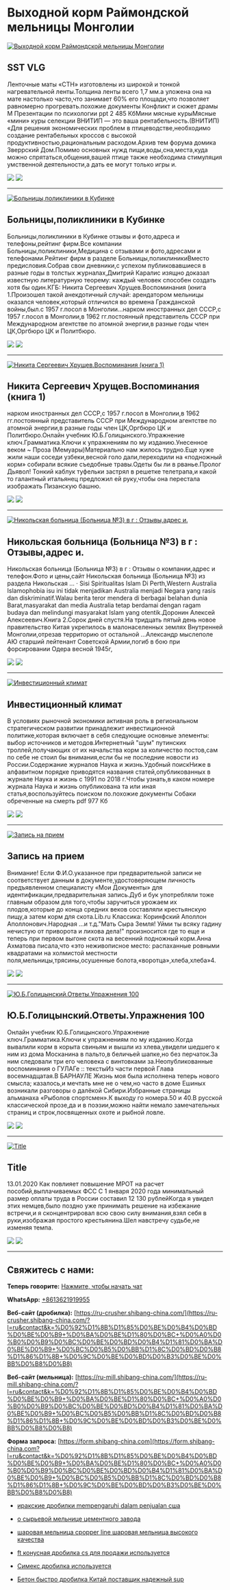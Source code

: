 # Выходной корм Раймондской мельницы Монголии

<a href="https://swt.shibang-china.com/?l=ru&img&k=%D0%92%D1%8B%D1%85%D0%BE%D0%B4%D0%BD%D0%BE%D0%B9+%D0%BA%D0%BE%D1%80%D0%BC+%D0%A0%D0%B0%D0%B9%D0%BC%D0%BE%D0%BD%D0%B4%D1%81%D0%BA%D0%BE%D0%B9+%D0%BC%D0%B5%D0%BB%D1%8C%D0%BD%D0%B8%D1%86%D1%8B+%D0%9C%D0%BE%D0%BD%D0%B3%D0%BE%D0%BB%D0%B8%D0%B8" target="_blank">![Выходной корм Раймондской мельницы Монголии](http://static.shibang-china.com/all-800x300/588.jpg)</a>

## SST VLG
Ленточные маты &#171;СТН&#187; изготовлены из широкой и тонкой нагревательной ленты.Толщина ленты всего 1,7 мм.а уложена она на мате настолько часто,что занимает 60% его площади,что позволяет равномерно прогревать.похожие документы Конфликт и сюжет драмы М Презентации по психологии ppt 2 485 КбМини мясные курыМясные &#171;мини&#187; куры селекции ВНИТИП — это ваша рентабельность.(ВНИТИП) &#171;Для решения экономических проблем в птицеводстве,необходимо создание рентабельных кроссов с высокой продуктивностью,рациональным расходом.Архив тем форума домика Зверрский Дом.Помимо основных нужд пищи,воды,сна,места,куда можно спрятаться,общения,вашей птице также необходима стимуляция умственной деятельности,а дать ее могут только игры и.


<a href="https://whatsapp.shibangsoft.com/WhatsApp.php" target="_blank" title="WhatsApp">![](http://static.shibang-china.com/icon/whatsapp.png)</a> <a href="https://swt.shibang-china.com/?l=ru&icon&k=%D0%92%D1%8B%D1%85%D0%BE%D0%B4%D0%BD%D0%BE%D0%B9+%D0%BA%D0%BE%D1%80%D0%BC+%D0%A0%D0%B0%D0%B9%D0%BC%D0%BE%D0%BD%D0%B4%D1%81%D0%BA%D0%BE%D0%B9+%D0%BC%D0%B5%D0%BB%D1%8C%D0%BD%D0%B8%D1%86%D1%8B+%D0%9C%D0%BE%D0%BD%D0%B3%D0%BE%D0%BB%D0%B8%D0%B8" target="_blank">![](http://static.shibang-china.com/icon/chat-ru.png)</a>

---

<a href="https://swt.shibang-china.com/?l=ru&img&k=%D0%92%D1%8B%D1%85%D0%BE%D0%B4%D0%BD%D0%BE%D0%B9+%D0%BA%D0%BE%D1%80%D0%BC+%D0%A0%D0%B0%D0%B9%D0%BC%D0%BE%D0%BD%D0%B4%D1%81%D0%BA%D0%BE%D0%B9+%D0%BC%D0%B5%D0%BB%D1%8C%D0%BD%D0%B8%D1%86%D1%8B+%D0%9C%D0%BE%D0%BD%D0%B3%D0%BE%D0%BB%D0%B8%D0%B8" target="_blank">![Больницы,поликлиники в Кубинке](http://static.shibang-china.com/all-800x300/394.jpg)</a>

## Больницы,поликлиники в Кубинке
Больницы,поликлиники в Кубинке отзывы и фото,адреса и телефоны,рейтинг фирм.Все компании Больницы,поликлиники,Медицина с отзывами и фото,адресами и телефонами.Рейтинг фирм в разделе Больницы,поликлиникиВместо предисловия.Собрав свои дневники,с успехом публиковавшиеся в разные годы в толстых журналах,Дмитрий Каралис изящно доказал известную литературную теорему: каждый человек способен создать хотя бы один.КГБ: Никита Сергеевич Хрущев.Воспоминания (книга 1.Произошел такой анекдотичный случай: арендатором мельницы оказался человек,который отличился во времена Гражданской войны,был.с 1957 г.посол в Монголии…нарком иностранных дел СССР,с 1957 г.посол в Монголии,в 1962 гг.постоянный представитель СССР при Международном агентстве по атомной энергии,в разные годы член ЦК,Оргбюро ЦК и Политбюро.


<a href="https://whatsapp.shibangsoft.com/WhatsApp.php" target="_blank" title="WhatsApp">![](http://static.shibang-china.com/icon/whatsapp.png)</a> <a href="https://swt.shibang-china.com/?l=ru&icon&k=%D0%92%D1%8B%D1%85%D0%BE%D0%B4%D0%BD%D0%BE%D0%B9+%D0%BA%D0%BE%D1%80%D0%BC+%D0%A0%D0%B0%D0%B9%D0%BC%D0%BE%D0%BD%D0%B4%D1%81%D0%BA%D0%BE%D0%B9+%D0%BC%D0%B5%D0%BB%D1%8C%D0%BD%D0%B8%D1%86%D1%8B+%D0%9C%D0%BE%D0%BD%D0%B3%D0%BE%D0%BB%D0%B8%D0%B8" target="_blank">![](http://static.shibang-china.com/icon/chat-ru.png)</a>

---

<a href="https://swt.shibang-china.com/?l=ru&img&k=%D0%92%D1%8B%D1%85%D0%BE%D0%B4%D0%BD%D0%BE%D0%B9+%D0%BA%D0%BE%D1%80%D0%BC+%D0%A0%D0%B0%D0%B9%D0%BC%D0%BE%D0%BD%D0%B4%D1%81%D0%BA%D0%BE%D0%B9+%D0%BC%D0%B5%D0%BB%D1%8C%D0%BD%D0%B8%D1%86%D1%8B+%D0%9C%D0%BE%D0%BD%D0%B3%D0%BE%D0%BB%D0%B8%D0%B8" target="_blank">![Никита Сергеевич Хрущев.Воспоминания (книга 1)](http://static.shibang-china.com/all-800x300/917.jpg)</a>

## Никита Сергеевич Хрущев.Воспоминания (книга 1)
нарком иностранных дел СССР,с 1957 г.посол в Монголии,в 1962 гг.постоянный представитель СССР при Международном агентстве по атомной энергии,в разные годы член ЦК,Оргбюро ЦК и Политбюро.Онлайн учебник Ю.Б.Голицынского.Упражнение ключ.Грамматика.Ключи к упражнениям по му изданию.Унесенное веком ~ Проза (Мемуары)Материально нам жилось трудно.Еще хуже жили наши соседи узбеки,весной голо дали,переходили на &#171;подножный корм&#187; собирали всякие съедобные травы.Одеты бы ли в рванье.Пролог Дьявол! Тонкий каблук туфельки застрял в решетке телетрапа,и какой то галантный итальянец предложил ей руку,чтобы она перестала изображать Пизанскую башню.


<a href="https://whatsapp.shibangsoft.com/WhatsApp.php" target="_blank" title="WhatsApp">![](http://static.shibang-china.com/icon/whatsapp.png)</a> <a href="https://swt.shibang-china.com/?l=ru&icon&k=%D0%92%D1%8B%D1%85%D0%BE%D0%B4%D0%BD%D0%BE%D0%B9+%D0%BA%D0%BE%D1%80%D0%BC+%D0%A0%D0%B0%D0%B9%D0%BC%D0%BE%D0%BD%D0%B4%D1%81%D0%BA%D0%BE%D0%B9+%D0%BC%D0%B5%D0%BB%D1%8C%D0%BD%D0%B8%D1%86%D1%8B+%D0%9C%D0%BE%D0%BD%D0%B3%D0%BE%D0%BB%D0%B8%D0%B8" target="_blank">![](http://static.shibang-china.com/icon/chat-ru.png)</a>

---

<a href="https://swt.shibang-china.com/?l=ru&img&k=%D0%92%D1%8B%D1%85%D0%BE%D0%B4%D0%BD%D0%BE%D0%B9+%D0%BA%D0%BE%D1%80%D0%BC+%D0%A0%D0%B0%D0%B9%D0%BC%D0%BE%D0%BD%D0%B4%D1%81%D0%BA%D0%BE%D0%B9+%D0%BC%D0%B5%D0%BB%D1%8C%D0%BD%D0%B8%D1%86%D1%8B+%D0%9C%D0%BE%D0%BD%D0%B3%D0%BE%D0%BB%D0%B8%D0%B8" target="_blank">![Никольская больница (Больница №3) в г : Отзывы,адрес и.](http://static.shibang-china.com/all-800x300/249.jpg)</a>

## Никольская больница (Больница №3) в г : Отзывы,адрес и.
Никольская больница (Больница №3) в г : Отзывы о компании,адрес и телефон.Фото и цены,сайт Никольская больница (Больница №3) из раздела Никольская …&nbsp;&#0183;&#32;Sisi Spiritualitas Islam Di Perth,Western Australia Islamophobia isu ini tidak menjadikan Australia menjadi Negara yang rasis dan diskriminatif.Walau berita teror mendera di berbagai belahan dunia Barat,masyarakat dan media Australia tetap berdamai dengan ragam budaya dan melindungi masyarakat Islam yang otentik.Доронин Алексей Алексеевич.Книга 2.Сорок дней спустя.На тридцать пятый день новое правительство Китая укрепилось в малонаселенных землях Внутренней Монголии,отрезав территорию от остальной …Александр мыслеполе АЮ старший лейтенант Советской Армии,погиб в бою при форсировании Одера весной 1945г,


<a href="https://whatsapp.shibangsoft.com/WhatsApp.php" target="_blank" title="WhatsApp">![](http://static.shibang-china.com/icon/whatsapp.png)</a> <a href="https://swt.shibang-china.com/?l=ru&icon&k=%D0%92%D1%8B%D1%85%D0%BE%D0%B4%D0%BD%D0%BE%D0%B9+%D0%BA%D0%BE%D1%80%D0%BC+%D0%A0%D0%B0%D0%B9%D0%BC%D0%BE%D0%BD%D0%B4%D1%81%D0%BA%D0%BE%D0%B9+%D0%BC%D0%B5%D0%BB%D1%8C%D0%BD%D0%B8%D1%86%D1%8B+%D0%9C%D0%BE%D0%BD%D0%B3%D0%BE%D0%BB%D0%B8%D0%B8" target="_blank">![](http://static.shibang-china.com/icon/chat-ru.png)</a>

---

<a href="https://swt.shibang-china.com/?l=ru&img&k=%D0%92%D1%8B%D1%85%D0%BE%D0%B4%D0%BD%D0%BE%D0%B9+%D0%BA%D0%BE%D1%80%D0%BC+%D0%A0%D0%B0%D0%B9%D0%BC%D0%BE%D0%BD%D0%B4%D1%81%D0%BA%D0%BE%D0%B9+%D0%BC%D0%B5%D0%BB%D1%8C%D0%BD%D0%B8%D1%86%D1%8B+%D0%9C%D0%BE%D0%BD%D0%B3%D0%BE%D0%BB%D0%B8%D0%B8" target="_blank">![Инвестиционный климат](http://static.shibang-china.com/all-800x300/459.jpg)</a>

## Инвестиционный климат
В условиях рыночной экономики активная роль в региональном стратегическом развитии принадлежит инвестиционной политике,которая включает в себя следующие основные элементы: выбор источников и методов.Интернетный &quot;шум&quot; путинских троллей,получающих от их начальства корм за количество постов,сам по себе не стоил бы внимания,если бы не последние новости из России.Содержание журналов Наука и жизнь.Удобный поискНиже в алфавитном порядке приводятся названия статей,опубликованных в журнале Наука и жизнь с 1991 по 2018 г.Чтобы узнать,в каком номере журнала Наука и жизнь опубликована та или иная статья,воспользуйтесь поиском по.похожие документы Собаки обреченные на смерть pdf 977 Кб


<a href="https://whatsapp.shibangsoft.com/WhatsApp.php" target="_blank" title="WhatsApp">![](http://static.shibang-china.com/icon/whatsapp.png)</a> <a href="https://swt.shibang-china.com/?l=ru&icon&k=%D0%92%D1%8B%D1%85%D0%BE%D0%B4%D0%BD%D0%BE%D0%B9+%D0%BA%D0%BE%D1%80%D0%BC+%D0%A0%D0%B0%D0%B9%D0%BC%D0%BE%D0%BD%D0%B4%D1%81%D0%BA%D0%BE%D0%B9+%D0%BC%D0%B5%D0%BB%D1%8C%D0%BD%D0%B8%D1%86%D1%8B+%D0%9C%D0%BE%D0%BD%D0%B3%D0%BE%D0%BB%D0%B8%D0%B8" target="_blank">![](http://static.shibang-china.com/icon/chat-ru.png)</a>

---

<a href="https://swt.shibang-china.com/?l=ru&img&k=%D0%92%D1%8B%D1%85%D0%BE%D0%B4%D0%BD%D0%BE%D0%B9+%D0%BA%D0%BE%D1%80%D0%BC+%D0%A0%D0%B0%D0%B9%D0%BC%D0%BE%D0%BD%D0%B4%D1%81%D0%BA%D0%BE%D0%B9+%D0%BC%D0%B5%D0%BB%D1%8C%D0%BD%D0%B8%D1%86%D1%8B+%D0%9C%D0%BE%D0%BD%D0%B3%D0%BE%D0%BB%D0%B8%D0%B8" target="_blank">![Запись на прием](http://static.shibang-china.com/all-800x300/1244.jpg)</a>

## Запись на прием
Внимание! Если Ф.И.О.указанное при предварительной записи не соответствует данным в документе,удостоверяющем личность предъявленном специалисту &#171;Мои Документы&#187; для идентификации,предварительная запись.Дуб и бук употребляли тоже главным образом для того,чтобы заручиться урожаем их плодов,которые до конца средних веков составляли крестьянскую пищу,а затем корм для скота.Lib.ru Классика: Коринфский Аполлон Аполлонович.Народная …и т.д.&quot;Мать Сыра Земля! Уйми ты всяку гадину нечистую от приворота и лихова дела!&quot; произносится где то еще и теперь при первом выгоне скота на весенний подножный корм.Анна Ахматова писала,что &#171;это неживописное место: распаханные ровными квадратами на холмистой местности поля,мельницы,трясины,осушенные болота,&#171;воротца&#187;,хлеба,хлеба&#187;4.


<a href="https://whatsapp.shibangsoft.com/WhatsApp.php" target="_blank" title="WhatsApp">![](http://static.shibang-china.com/icon/whatsapp.png)</a> <a href="https://swt.shibang-china.com/?l=ru&icon&k=%D0%92%D1%8B%D1%85%D0%BE%D0%B4%D0%BD%D0%BE%D0%B9+%D0%BA%D0%BE%D1%80%D0%BC+%D0%A0%D0%B0%D0%B9%D0%BC%D0%BE%D0%BD%D0%B4%D1%81%D0%BA%D0%BE%D0%B9+%D0%BC%D0%B5%D0%BB%D1%8C%D0%BD%D0%B8%D1%86%D1%8B+%D0%9C%D0%BE%D0%BD%D0%B3%D0%BE%D0%BB%D0%B8%D0%B8" target="_blank">![](http://static.shibang-china.com/icon/chat-ru.png)</a>

---

<a href="https://swt.shibang-china.com/?l=ru&img&k=%D0%92%D1%8B%D1%85%D0%BE%D0%B4%D0%BD%D0%BE%D0%B9+%D0%BA%D0%BE%D1%80%D0%BC+%D0%A0%D0%B0%D0%B9%D0%BC%D0%BE%D0%BD%D0%B4%D1%81%D0%BA%D0%BE%D0%B9+%D0%BC%D0%B5%D0%BB%D1%8C%D0%BD%D0%B8%D1%86%D1%8B+%D0%9C%D0%BE%D0%BD%D0%B3%D0%BE%D0%BB%D0%B8%D0%B8" target="_blank">![Ю.Б.Голицынский.Ответы.Упражнения 100](http://static.shibang-china.com/all-800x300/228.jpg)</a>

## Ю.Б.Голицынский.Ответы.Упражнения 100
Онлайн учебник Ю.Б.Голицынского.Упражнение ключ.Грамматика.Ключи к упражнениям по му изданию.Когда вывалили корм в корыта свиньям и вышли из хлева,увидели шедшего к ним из дома Москанина в пальто,в беличьей шапке,но без перчаток.За ним следовали три его человека с винтовками за.Неопубликованные воспоминания о ГУЛАГе :: текстыИз части первой Глава восемнадцатая.В БАРНАУЛЕ Жизнь моя была исполнена теперь нового смысла; казалось,и мечтать мне не о чем,но часто в доме Ешиных возникали разговоры о далёкой Сибири.Избранные страницы альманаха &#171;Рыболов спортсмен&#187;.К выходу го номера.50 и 40.В русской классической прозе,да и в поэзии,можно найти немало замечательных страниц и строк,посвященных охоте и рыбной ловле.


<a href="https://whatsapp.shibangsoft.com/WhatsApp.php" target="_blank" title="WhatsApp">![](http://static.shibang-china.com/icon/whatsapp.png)</a> <a href="https://swt.shibang-china.com/?l=ru&icon&k=%D0%92%D1%8B%D1%85%D0%BE%D0%B4%D0%BD%D0%BE%D0%B9+%D0%BA%D0%BE%D1%80%D0%BC+%D0%A0%D0%B0%D0%B9%D0%BC%D0%BE%D0%BD%D0%B4%D1%81%D0%BA%D0%BE%D0%B9+%D0%BC%D0%B5%D0%BB%D1%8C%D0%BD%D0%B8%D1%86%D1%8B+%D0%9C%D0%BE%D0%BD%D0%B3%D0%BE%D0%BB%D0%B8%D0%B8" target="_blank">![](http://static.shibang-china.com/icon/chat-ru.png)</a>

---

<a href="https://swt.shibang-china.com/?l=ru&img&k=%D0%92%D1%8B%D1%85%D0%BE%D0%B4%D0%BD%D0%BE%D0%B9+%D0%BA%D0%BE%D1%80%D0%BC+%D0%A0%D0%B0%D0%B9%D0%BC%D0%BE%D0%BD%D0%B4%D1%81%D0%BA%D0%BE%D0%B9+%D0%BC%D0%B5%D0%BB%D1%8C%D0%BD%D0%B8%D1%86%D1%8B+%D0%9C%D0%BE%D0%BD%D0%B3%D0%BE%D0%BB%D0%B8%D0%B8" target="_blank">![Title](http://static.shibang-china.com/all-800x300/273.jpg)</a>

## Title
13.01.2020 Как повлияет повышение МРОТ на расчет пособий,выплачиваемых ФСС С 1 января 2020 года минимальный размер оплаты труда в России составил 12 130 рублейКогда я увидел этих немцев,было поздно уже принимать решение на избежание встречи,и я сконцентрировал всю свою силу внимания,взял себя в руки,изображая простого крестьянина.Шел навстречу судьбе,не изменяя темпа.

<a href="https://whatsapp.shibangsoft.com/WhatsApp.php" target="_blank" title="WhatsApp">![](http://static.shibang-china.com/icon/whatsapp.png)</a> <a href="https://swt.shibang-china.com/?l=ru&icon&k=%D0%92%D1%8B%D1%85%D0%BE%D0%B4%D0%BD%D0%BE%D0%B9+%D0%BA%D0%BE%D1%80%D0%BC+%D0%A0%D0%B0%D0%B9%D0%BC%D0%BE%D0%BD%D0%B4%D1%81%D0%BA%D0%BE%D0%B9+%D0%BC%D0%B5%D0%BB%D1%8C%D0%BD%D0%B8%D1%86%D1%8B+%D0%9C%D0%BE%D0%BD%D0%B3%D0%BE%D0%BB%D0%B8%D0%B8" target="_blank">![](http://static.shibang-china.com/icon/chat-ru.png)</a>

---
## Свяжитесь с нами:

**Теперь говорите:** [Нажмите, чтобы начать чат](https://swt.shibang-china.com?l=ru&contact&k=%D0%92%D1%8B%D1%85%D0%BE%D0%B4%D0%BD%D0%BE%D0%B9+%D0%BA%D0%BE%D1%80%D0%BC+%D0%A0%D0%B0%D0%B9%D0%BC%D0%BE%D0%BD%D0%B4%D1%81%D0%BA%D0%BE%D0%B9+%D0%BC%D0%B5%D0%BB%D1%8C%D0%BD%D0%B8%D1%86%D1%8B+%D0%9C%D0%BE%D0%BD%D0%B3%D0%BE%D0%BB%D0%B8%D0%B8)

**WhatsApp:**  [+8613621919955](https://whatsapp.shibangsoft.com/WhatsApp.php)

**Веб-сайт (дробилка):** [https://ru-crusher.shibang-china.com/](https://ru-crusher.shibang-china.com/?l=ru&contact&k=%D0%92%D1%8B%D1%85%D0%BE%D0%B4%D0%BD%D0%BE%D0%B9+%D0%BA%D0%BE%D1%80%D0%BC+%D0%A0%D0%B0%D0%B9%D0%BC%D0%BE%D0%BD%D0%B4%D1%81%D0%BA%D0%BE%D0%B9+%D0%BC%D0%B5%D0%BB%D1%8C%D0%BD%D0%B8%D1%86%D1%8B+%D0%9C%D0%BE%D0%BD%D0%B3%D0%BE%D0%BB%D0%B8%D0%B8)

**Веб-сайт (мельница):** [https://ru-mill.shibang-china.com/](https://ru-mill.shibang-china.com/?l=ru&contact&k=%D0%92%D1%8B%D1%85%D0%BE%D0%B4%D0%BD%D0%BE%D0%B9+%D0%BA%D0%BE%D1%80%D0%BC+%D0%A0%D0%B0%D0%B9%D0%BC%D0%BE%D0%BD%D0%B4%D1%81%D0%BA%D0%BE%D0%B9+%D0%BC%D0%B5%D0%BB%D1%8C%D0%BD%D0%B8%D1%86%D1%8B+%D0%9C%D0%BE%D0%BD%D0%B3%D0%BE%D0%BB%D0%B8%D0%B8)

**Форма запроса:** [https://form.shibang-china.com](https://form.shibang-china.com?l=ru&contact&k=%D0%92%D1%8B%D1%85%D0%BE%D0%B4%D0%BD%D0%BE%D0%B9+%D0%BA%D0%BE%D1%80%D0%BC+%D0%A0%D0%B0%D0%B9%D0%BC%D0%BE%D0%BD%D0%B4%D1%81%D0%BA%D0%BE%D0%B9+%D0%BC%D0%B5%D0%BB%D1%8C%D0%BD%D0%B8%D1%86%D1%8B+%D0%9C%D0%BE%D0%BD%D0%B3%D0%BE%D0%BB%D0%B8%D0%B8)

* [иракские дробилки mempengaruhi dalam penjualan сша](../133/%D0%B8%D1%80%D0%B0%D0%BA%D1%81%D0%BA%D0%B8%D0%B5%20%D0%B4%D1%80%D0%BE%D0%B1%D0%B8%D0%BB%D0%BA%D0%B8%20mempengaruhi%20dalam%20penjualan%20%D1%81%D1%88%D0%B0.md)

* [о сырьевой мельнице цементного завода](../134/%D0%BE%20%D1%81%D1%8B%D1%80%D1%8C%D0%B5%D0%B2%D0%BE%D0%B9%20%D0%BC%D0%B5%D0%BB%D1%8C%D0%BD%D0%B8%D1%86%D0%B5%20%D1%86%D0%B5%D0%BC%D0%B5%D0%BD%D1%82%D0%BD%D0%BE%D0%B3%D0%BE%20%D0%B7%D0%B0%D0%B2%D0%BE%D0%B4%D0%B0.md)

* [шаровая мельница cpopper line шаровая мельница высокого качества](../134/%D1%88%D0%B0%D1%80%D0%BE%D0%B2%D0%B0%D1%8F%20%D0%BC%D0%B5%D0%BB%D1%8C%D0%BD%D0%B8%D1%86%D0%B0%20cpopper%20line%20%D1%88%D0%B0%D1%80%D0%BE%D0%B2%D0%B0%D1%8F%20%D0%BC%D0%B5%D0%BB%D1%8C%D0%BD%D0%B8%D1%86%D0%B0%20%D0%B2%D1%8B%D1%81%D0%BE%D0%BA%D0%BE%D0%B3%D0%BE%20%D0%BA%D0%B0%D1%87%D0%B5%D1%81%D1%82%D0%B2%D0%B0.md)

* [ft конусная дробилка cs для продажи используется](../133/ft%20%D0%BA%D0%BE%D0%BD%D1%83%D1%81%D0%BD%D0%B0%D1%8F%20%D0%B4%D1%80%D0%BE%D0%B1%D0%B8%D0%BB%D0%BA%D0%B0%20cs%20%D0%B4%D0%BB%D1%8F%20%D0%BF%D1%80%D0%BE%D0%B4%D0%B0%D0%B6%D0%B8%20%D0%B8%D1%81%D0%BF%D0%BE%D0%BB%D1%8C%D0%B7%D1%83%D0%B5%D1%82%D1%81%D1%8F.md)

* [Симекс дробилка используется](../132/%D0%A1%D0%B8%D0%BC%D0%B5%D0%BA%D1%81%20%D0%B4%D1%80%D0%BE%D0%B1%D0%B8%D0%BB%D0%BA%D0%B0%20%D0%B8%D1%81%D0%BF%D0%BE%D0%BB%D1%8C%D0%B7%D1%83%D0%B5%D1%82%D1%81%D1%8F.md)

* [Бетон быстро дробилка Китай поставщик надежный sup](../131/%D0%91%D0%B5%D1%82%D0%BE%D0%BD%20%D0%B1%D1%8B%D1%81%D1%82%D1%80%D0%BE%20%D0%B4%D1%80%D0%BE%D0%B1%D0%B8%D0%BB%D0%BA%D0%B0%20%D0%9A%D0%B8%D1%82%D0%B0%D0%B9%20%D0%BF%D0%BE%D1%81%D1%82%D0%B0%D0%B2%D1%89%D0%B8%D0%BA%20%D0%BD%D0%B0%D0%B4%D0%B5%D0%B6%D0%BD%D1%8B%D0%B9%20sup.md)